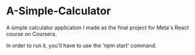 # A-Simple-Calculator
A simple calculator application I made as the final project for Meta's React course on Coursera.

In order to run it, you'll have to use the 'npm start' command.

